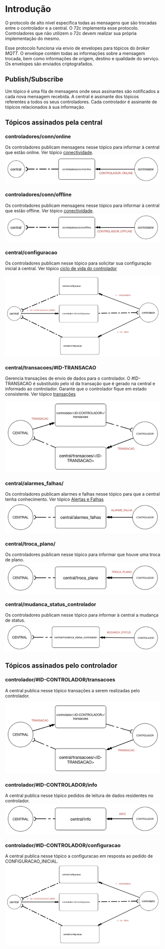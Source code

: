 # Introdução
O protocolo de alto nível especifica todas as mensagens que são trocadas entre o controlador e a central. O 72c implementa esse protocolo. Controladores que não utilizem o 72c devem realizar sua própria implementação do mesmo.

Esse protocolo funciona via envio de envelopes para tópicos do _broker MQTT_. O envelope contém todas as informações sobre a mensagem trocada, bem como informações de origem, destino e qualidade do serviço. Os envelopes são enviados criptografados.

## Publish/Subscribe
Um tópico é uma fila de mensagens onde seus assinantes são notificados a cada nova mensagem recebida. A central é assinante dos tópicos referentes a todos os seus controladores. Cada controlador é assinante de tópicos relacionados à sua informação.

## Tópicos assinados pela central

### controladores/conn/online
Os controladores publicam mensagens nesse tópico para informar à central que estão online. Ver tópico [conectividade](/protocolos/alto_nivel/conectividade).
![CONTROLADOR_ONLINE](../../img/CONTROLADOR_ONLINE.png)
### controladores/conn/offline
Os controladores publicam mensagens nesse tópico para informar à central que estão offline. Ver tópico [conectividade](/protocolos/alto_nivel/conectividade).
![CONTROLADOR_ONLINE](../../img/CONTROLADOR_OFFLINE.png)
### central/configuracao
Os controladores publicam nesse tópico para solicitar sua configuração inicial à central. Ver tópico [ciclo de vida do controlador](/protocolos/alto_nivel/ciclo_vida/)

![CONFIGURACAO_CONTROLADOR_CENTRAL](../../img/CONFIGURACAO_CONTROLADOR_CENTRAL.png)

### central/transacoes/#ID-TRANSACAO
Gerencia transações de envio de dados para o controlador. O #ID-TRANSACAO é substituído pelo id da transação que é gerado na central e informado ao controlador. Garante que o controlador fique em estado consistente. Ver tópico [transações](/protocolos/alto_nivel/transações/)

![CONFIGURACAO_CONTROLADOR_CENTRAL](../../img/transacao.png)

### central/alarmes_falhas/
Os controladores publicam alarmes e falhas nesse tópico para que a central tenha conhecimento. Ver tópico [Alertas e Falhas](/protocolos/alto_nivel/alertas_e_falhas/)
![CONFIGURACAO_CONTROLADOR_CENTRAL](../../img/alarme_falha.png)

### central/troca_plano/
Os controladores publicam nesse tópico para informar que houve uma troca de plano.
![CONFIGURACAO_CONTROLADOR_CENTRAL](../../img/troca_plano.png)

### central/mudanca_status_controlador
Os controladores publicam nesse tópico para informar à central a mudança de status.
![CONFIGURACAO_CONTROLADOR_CENTRAL](../../img/mudanca_status.png)

## Tópicos assinados pelo controlador

### controlador/#ID-CONTROLADOR/transacoes
A central publica nesse tópico transações a serem realizadas pelo controlador.

![CONFIGURACAO_CONTROLADOR_CENTRAL](../../img/transacao.png)

### controlador/#ID-CONTROLADOR/info
A central publica nesse tópico pedidos de leitura de dados residentes no controlador.
![CONFIGURACAO_CONTROLADOR_CENTRAL](../../img/info.png)

### controlador/#ID-CONTROLADOR/configuracao
A central publica nesse tópico a configuracao em resposta ao pedido de CONFIGURACAO_INICIAL.
![CONFIGURACAO_CONTROLADOR_CENTRAL](../../img/CONFIGURACAO_CONTROLADOR_CENTRAL.png)



  
